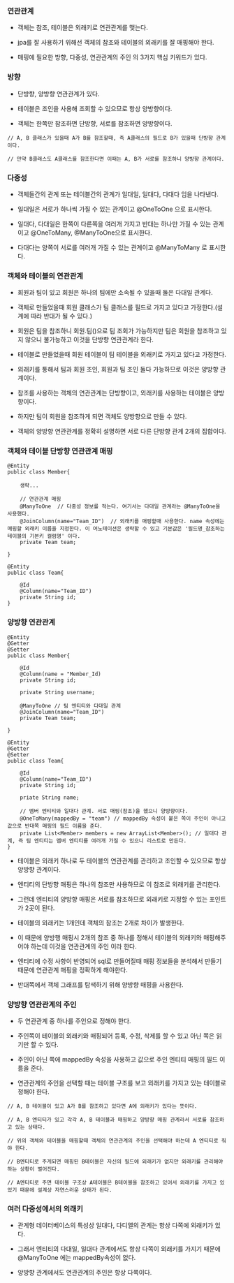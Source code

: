 ### 연관관계

* 객체는 참조, 테이블은 외래키로 연관관계를 맺는다.

* jpa를 잘 사용하기 위해선 객체의 참조와 테이블의 외래키를 잘 매핑해야 한다.

* 매핑에 필요한 방향, 다중성, 연관관계의 주인 의 3가지 핵심 키워드가 있다.


### 방향

* 단방향, 양방향 연관관계가 있다.

* 테이블은 조인을 사용해 조회할 수 있으므로 항상 양방향이다.

* 객체는 한쪽만 참조하면 단방향, 서로를 참조하면 양방향이다.

```
// A, B 클래스가 있을때 A가 B를 참조할때, 즉 A클래스의 필드로 B가 있을때 단방향 관계이다.

// 만약 B클래스도 A클래스를 참조한다면 이때는 A, B가 서로를 참조하니 양방향 관계이다.
```


### 다중성

* 객체들간의 관계 또는 테이블간의 관계가 일대일, 일대다, 다대다 임을 나타낸다.

* 일대일은 서로가 하나씩 가질 수 있는 관계이고 @OneToOne 으로 표시한다.

* 일대다, 다대일은 한쪽이 다른쪽을 여러개 가지고 반대는 하나만 가질 수 있는 관계이고 @OneToMany, @ManyToOne으로 표시한다.

* 다대다는 양쪽이 서로를 여러개 가질 수 있는 관계이고 @ManyToMany 로 표시한다.


### 객체와 테이블의 연관관계

* 회원과 팀이 있고 회원은 하나의 팀에만 소속될 수 있을때 둘은 다대일 관계다.

* 객체로 만들었을때 회원 클래스가 팀 클래스를 필드로 가지고 있다고 가정한다.(설계에 따라 반대가 될 수 있다.)

* 회원은 팀을 참조하니 회원.팀()으로 팀 조회가 가능하지만 팀은 회원을 참조하고 있지 않으니 불가능하고 이것을 단방향 연관관계라 한다.

* 테이블로 만들었을때 회원 테이블이 팀 테이블을 외래키로 가지고 있다고 가정한다.

* 외래키를 통해서 팀과 회원 조인, 회원과 팀 조인 둘다 가능하므로 이것은 양방향 관계이다.

* 참조를 사용하는 객체의 연관관계는 단방향이고, 외래키를 사용하는 테이블은 양방향이다.

* 하지만 팀이 회원을 참조하게 되면 객체도 양방향으로 만들 수 있다.

* 객체의 양방향 연관관계를 정확히 설명하면 서로 다른 단방향 관계 2개의 집합이다.


### 객체와 테이블 단방향 연관관계 매핑

```
@Entity
public class Member{

    생략...

    // 연관관계 매핑
    @ManyToOne  // 다중성 정보를 적는다. 여기서는 다대일 관계라는 @ManyToOne을 사용했다.
    @JoinColumn(name="Team_ID")  // 외래키를 매핑할때 사용한다. name 속성에는 매핑할 외래키 이름을 지정한다. 이 어노테이션은 생략할 수 있고 기본값은 '필드명_참조하는 테이블의 기본키 컬럼명' 이다.
    private Team team;

}

@Entity
public class Team{

    @Id
    @Column(name="Team_ID")
    private String id;
}

```

### 양방향 연관관계

```
@Entity
@Getter
@Setter
public class Member{

    @Id
    @Column(name = "Member_Id)
    private String id;

    private String username;

    @ManyToOne // 팀 엔티티와 다대일 관계
    @JoinColumn(name="Team_ID") 
    private Team team;

}

@Entity
@Getter
@Setter
public class Team{

    @Id
    @Column(name="Team_ID")
    private String id;

    priate String name;

    // 멤버 엔티티와 일대다 관계. 서로 매핑(참조)을 했으니 양방향이다.
    @OneToMany(mappedBy = "team") // mappedBy 속성이 붙은 쪽이 주인이 아니고 값으로 반대쪽 매핑의 필드 이름을 준다.
    private List<Member> members = new ArrayList<Member>(); // 일대다 관계, 즉 팀 엔티티는 멤버 엔티티를 여러개 가질 수 있으니 리스트로 만든다.
}
```

* 테이블은 외래키 하나로 두 테이블의 연관관계를 관리하고 조인할 수 있으므로 항상 양방향 관계이다. 

* 엔티티의 단방향 매핑은 하나의 참조만 사용하므로 이 참조로 외래키를 관리한다.

* 그런데 엔티티의 양방향 매핑은 서로를 참조하므로 외래키로 지정할 수 있는 포인트가 2곳이 된다.

* 테이블의 외래키는 1개인데 객체의 참조는 2개로 차이가 발생한다.

* 이 때문에 양방행 매핑시 2개의 참조 중 하나를 정해서 테이블의 외래키와 매핑해주어야 하는데 이것을 연관관계의 주인 이라 한다.

* 엔티티에 수정 사항이 반영되어 sql로 만들어질때 매핑 정보들을 분석해서 만들기 때문에 연관관계 매핑을 정확하게 해야한다.

* 반대쪽에서 객체 그래프를 탐색하기 위해 양방향 매핑을 사용한다.


### 양방향 연관관계의 주인

* 두 연관관계 중 하나를 주인으로 정해야 한다.

* 주인쪽이 테이블의 외래키와 매핑되어 등록, 수정, 삭제를 할 수 있고 아닌 쪽은 읽기만 할 수 있다.

* 주인이 아닌 쪽에 mappedBy 속성을 사용하고 값으로 주인 엔티티 매핑의 필드 이름을 준다.

* 연관관계의 주인을 선택할 때는 테이블 구조를 보고 외래키를 가지고 있는 테이블로 정해야 한다.

```
// A, B 테이블이 있고 A가 B를 참조하고 있다면 A에 외래키가 있다는 뜻이다.

// A, B 엔티티가 있고 각각 A, B 테이블과 매핑하고 양방향 매핑 관계라서 서로를 참조하고 있는 상태다.

// 위의 객체와 테이블을 매핑할때 객체의 연관관계의 주인을 선택해야 하는데 A 엔티티로 줘야 한다. 

// B엔티티로 주게되면 매핑된 B테이블은 자신의 필드에 외래키가 없지만 외래키를 관리해야 하는 상황이 벌어진다.

// A엔티티로 주면 테이블 구조상 A테이블은 B테이블을 참조하고 있어서 외래키를 가지고 있었기 때문에 설계상 자연스러운 상태가 된다.  
```

### 여러 다중성에서의 외래키 

* 관계형 데이터베이스의 특성상 일대다, 다디앨의 관계는 항상 다쪽에 외래키가 있다.

* 그래서 엔티티의 다대일, 일대다 관계에서도 항상 다쪽이 외래키를 가지기 때문에 @ManyToOne 에는 mappedBy속성이 없다.

* 양방향 관계에서도 연관관계의 주인은 항상 다쪽이다.
